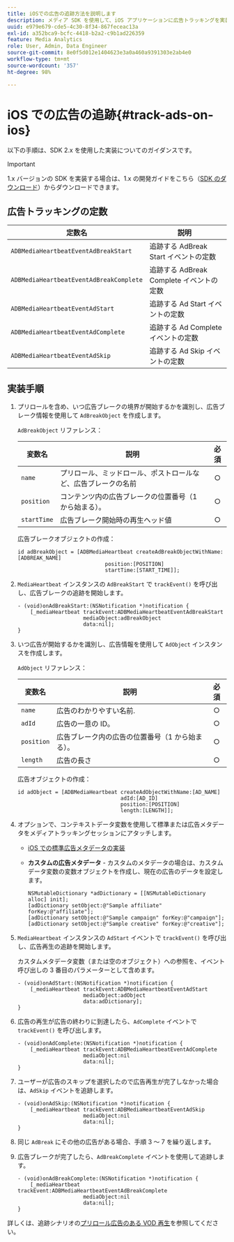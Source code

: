 ```yaml
---
title: iOSでの広告の追跡方法を説明します
description: メディア SDK を使用して、iOS アプリケーションに広告トラッキングを実装します。
uuid: e979e679-cde5-4c30-8f34-867feceac13a
exl-id: a352bca9-bcfc-4418-b2a2-c9b1ad226359
feature: Media Analytics
role: User, Admin, Data Engineer
source-git-commit: 8e0f5d012e1404623e3a0a460a9391303e2ab4e0
workflow-type: tm+mt
source-wordcount: '357'
ht-degree: 98%

---
```


# iOS での広告の追跡{#track-ads-on-ios}

以下の手順は、SDK 2.x を使用した実装についてのガイダンスです。

>[!IMPORTANT]
>
>1.x バージョンの SDK を実装する場合は、1.x の開発ガイドをこちら（[SDK のダウンロード](/help/sdk-implement/download-sdks.md)）からダウンロードできます。

## 広告トラッキングの定数

| 定数名 | 説明   |
|---|---|
| `ADBMediaHeartbeatEventAdBreakStart` | 追跡する AdBreak Start イベントの定数 |
| `ADBMediaHeartbeatEventAdBreakComplete` | 追跡する AdBreak Complete イベントの定数 |
| `ADBMediaHeartbeatEventAdStart` | 追跡する Ad Start イベントの定数 |
| `ADBMediaHeartbeatEventAdComplete` | 追跡する Ad Complete イベントの定数 |
| `ADBMediaHeartbeatEventAdSkip` | 追跡する Ad Skip イベントの定数 |

## 実装手順

1. プリロールを含め、いつ広告ブレークの境界が開始するかを識別し、広告ブレーク情報を使用して `AdBreakObject` を作成します。

   `AdBreakObject` リファレンス：

   | 変数名 | 説明 | 必須 |
   | --- | --- | :---: |
   | `name` | プリロール、ミッドロール、ポストロールなど、広告ブレークの名前 | ○ |
   | `position` | コンテンツ内の広告ブレークの位置番号（1 から始まる）。 | ○ |
   | `startTime` | 広告ブレーク開始時の再生ヘッド値 | ○ |

   広告ブレークオブジェクトの作成：

   ```
   id adBreakObject = [ADBMediaHeartbeat createAdBreakObjectWithName:[ADBREAK_NAME]
                               position:[POSITION]  
                               startTime:[START_TIME]];
   ```

1. `MediaHeartbeat` インスタンスの `AdBreakStart` で `trackEvent()` を呼び出し、広告ブレークの追跡を開始します。

   ```
   - (void)onAdBreakStart:(NSNotification *)notification {
       [_mediaHeartbeat trackEvent:ADBMediaHeartbeatEventAdBreakStart  
                        mediaObject:adBreakObject  
                        data:nil];
   }
   ```

1. いつ広告が開始するかを識別し、広告情報を使用して `AdObject` インスタンスを作成します。

   `AdObject` リファレンス：

   | 変数名 | 説明 | 必須 |
   | --- | --- | :---: |
   | `name` | 広告のわかりやすい名前. | ○ |
   | `adId` | 広告の一意の ID。 | ○ |
   | `position` | 広告ブレーク内の広告の位置番号（1 から始まる）。 | ○ |
   | `length` | 広告の長さ | ○ |

   広告オブジェクトの作成：

   ```
   id adObject = [ADBMediaHeartbeat createAdObjectWithName:[AD_NAME]
                                    adId:[AD_ID]
                                    position:[POSITION]
                                    length:[LENGTH]];
   ```

1. オプションで、コンテキストデータ変数を使用して標準または広告メタデータをメディアトラッキングセッションにアタッチします。

   * [iOS での標準広告メタデータの実装](/help/sdk-implement/track-ads/impl-std-ad-metadata/impl-std-ad-metadata-ios.md)
   * **カスタムの広告メタデータ** - カスタムのメタデータの場合は、カスタムデータ変数の変数オブジェクトを作成し、現在の広告のデータを設定します。

      ```
      NSMutableDictionary *adDictionary = [[NSMutableDictionary alloc] init];
      [adDictionary setObject:@"Sample affiliate" forKey:@"affiliate"];
      [adDictionary setObject:@"Sample campaign" forKey:@"campaign"];
      [adDictionary setObject:@"Sample creative" forKey:@"creative"];
      ```

1. `MediaHeartbeat` インスタンスの `AdStart` イベントで `trackEvent()` を呼び出し、広告再生の追跡を開始します。

   カスタムメタデータ変数（または空のオブジェクト）への参照を、イベント呼び出しの 3 番目のパラメーターとして含めます。

   ```
   - (void)onAdStart:(NSNotification *)notification {
       [_mediaHeartbeat trackEvent:ADBMediaHeartbeatEventAdStart  
                        mediaObject:adObject  
                        data:adDictionary];
   }
   ```

1. 広告の再生が広告の終わりに到達したら、`AdComplete` イベントで `trackEvent()` を呼び出します。

   ```
   - (void)onAdComplete:(NSNotification *)notification {
       [_mediaHeartbeat trackEvent:ADBMediaHeartbeatEventAdComplete  
                        mediaObject:nil  
                        data:nil];
   }
   ```

1. ユーザーが広告のスキップを選択したので広告再生が完了しなかった場合は、`AdSkip` イベントを追跡します。

   ```
   - (void)onAdSkip:(NSNotification *)notification {
       [_mediaHeartbeat trackEvent:ADBMediaHeartbeatEventAdSkip  
                        mediaObject:nil  
                        data:nil];
   }
   ```

1. 同じ `AdBreak` にその他の広告がある場合、手順 3 ～ 7 を繰り返します。
1. 広告ブレークが完了したら、`AdBreakComplete` イベントを使用して追跡します。

   ```
   - (void)onAdBreakComplete:(NSNotification *)notification {
       [_mediaHeartbeat trackEvent:ADBMediaHeartbeatEventAdBreakComplete  
                        mediaObject:nil  
                        data:nil];
   }
   ```

詳しくは、追跡シナリオの[プリロール広告のある VOD 再生](/help/sdk-implement/tracking-scenarios/vod-preroll-ads.md)を参照してください。
